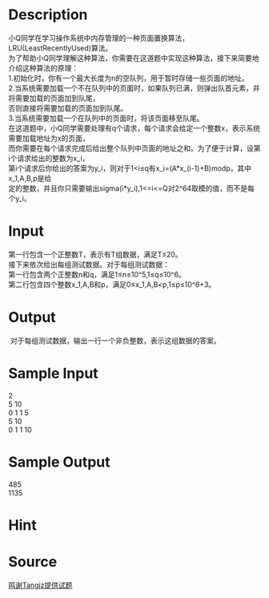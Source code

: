 
# Description

<div class="content"><div>小Q同学在学习操作系统中内存管理的一种页面置换算法，LRU(LeastRecentlyUsed)算法。</div>
<div>为了帮助小Q同学理解这种算法，你需要在这道题中实现这种算法，接下来简要地介绍这种算法的原理：</div>
<div>1.初始化时，你有一个最大长度为n的空队列，用于暂时存储一些页面的地址。</div>
<div>2.当系统需要加载一个不在队列中的页面时，如果队列已满，则弹出队首元素，并将需要加载的页面加到队尾，</div>
<div>否则直接将需要加载的页面加到队尾。</div>
<div>3.当系统需要加载一个在队列中的页面时，将该页面移至队尾。</div>
<div>在这道题中，小Q同学需要处理有q个请求，每个请求会给定一个整数x，表示系统需要加载地址为x的页面，</div>
<div>而你需要在每个请求完成后给出整个队列中页面的地址之和。为了便于计算，设第i个请求给出的整数为x_i，</div>
<div>第i个请求后你给出的答案为y_i，则对于1&lt;i≤q有x_i=(A*x_(i-1)+B)modp，其中x_1,A,B,p是给</div>
<div>定的整数，并且你只需要输出sigma(i*y_i),1&lt;=i&lt;=Q对2^64取模的值，而不是每个y_i。</div>
<div></div>
<div></div>
<div></div></div>

# Input

<div class="content"><div>第一行包含一个正整数T，表示有T组数据，满足T≤20。</div>
<div>接下来依次给出每组测试数据。对于每组测试数据：</div>
<div>第一行包含两个正整数n和q，满足1≤n≤10^5,1≤q≤10^6。</div>
<div>第二行包含四个整数x_1,A,B和p，满足0≤x_1,A,B&lt;p,1≤p≤10^6+3。</div></div>

# Output

<div class="content"><p> 对于每组测试数据，输出一行一个非负整数，表示这组数据的答案。</p></div>

# Sample Input

<div class="content"><span class="sampledata">2<br/>
5 10<br/>
0 1 1 5<br/>
5 10<br/>
0 1 1 10</span></div>

# Sample Output

<div class="content"><span class="sampledata">485<br/>
1135<br/>
</span></div>

# Hint

<div class="content"><p></p></div>

# Source

<div class="content"><p><a href="problemset.php?search=鸣谢Tangjz提供试题">鸣谢Tangjz提供试题</a></p></div>


